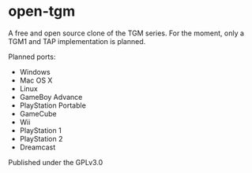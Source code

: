 # open-tgm
A free and open source clone of the TGM series.
For the moment, only a TGM1 and TAP implementation is planned.

Planned ports:
- Windows
- Mac OS X
- Linux
- GameBoy Advance
- PlayStation Portable
- GameCube
- Wii
- PlayStation 1
- PlayStation 2
- Dreamcast

Published under the GPLv3.0
